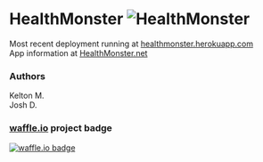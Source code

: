 # HealthMonster ![HealthMonster](http://d3nf22m6d68s6c.cloudfront.net/622637/958174/1341028381/50.png)

Most recent deployment running at [healthmonster.herokuapp.com](http://healthmonster.herokuapp.com "HealthMonster")  
App information at [HealthMonster.net](http://healthmonster.net "HealthMonster.net")

### Authors ###
  Kelton M.  
  Josh D.

### [waffle.io](https://waffle.io) project badge ###
[![waffle.io badge](https://badge.waffle.io/duffcodester/hm.png?label=waffle:ready)](https://waffle.io/duffcodester/hm)
